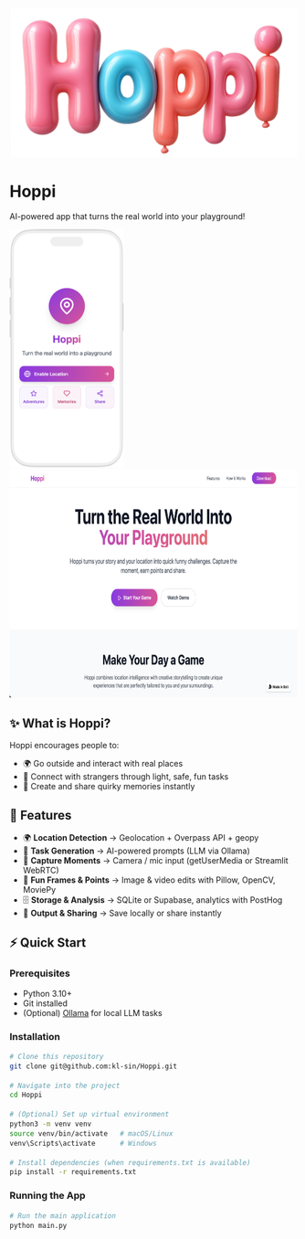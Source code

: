 <img src="assets/Hoppi_3dText.png" alt="Hoppi Logo" width="600">

# Hoppi
AI-powered app that turns the real world into your playground!

<img src="assets/AppMockup.png" alt="App Mockup" width="200" style="display: inline-block; margin-right: 60px;"> <img src="assets/LandingPage_v1.png" alt="Landing Page" height="400" style="display: inline-block;">

## ✨ What is Hoppi?
Hoppi encourages people to:
- 🌍 Go outside and interact with real places  
- 🤝 Connect with strangers through light, safe, fun tasks  
- 📸 Create and share quirky memories instantly  

## 🚀 Features
- 🌍 **Location Detection** → Geolocation + Overpass API + geopy  
- 🤖 **Task Generation** → AI-powered prompts (LLM via Ollama)  
- 📸 **Capture Moments** → Camera / mic input (getUserMedia or Streamlit WebRTC)  
- 🎨 **Fun Frames & Points** → Image & video edits with Pillow, OpenCV, MoviePy  
- 🗄️ **Storage & Analysis** → SQLite or Supabase, analytics with PostHog  
- 🚀 **Output & Sharing** → Save locally or share instantly  

## ⚡ Quick Start

### Prerequisites
- Python 3.10+  
- Git installed  
- (Optional) [Ollama](https://ollama.ai) for local LLM tasks  

### Installation
```bash
# Clone this repository
git clone git@github.com:kl-sin/Hoppi.git

# Navigate into the project
cd Hoppi

# (Optional) Set up virtual environment
python3 -m venv venv
source venv/bin/activate   # macOS/Linux
venv\Scripts\activate      # Windows

# Install dependencies (when requirements.txt is available)
pip install -r requirements.txt
```

### Running the App
```bash
# Run the main application
python main.py
```